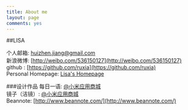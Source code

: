 ```yaml
---
title: About me
layout: page
comments: yes
---
```

  
##LISA    

个人邮箱: huizhen.jiang@gmail.com      
新浪微博: [http://weibo.com/536150127](http://weibo.com/536150127)      
github : [https://github.com/ruxia](https://github.com/ruxia)   
Personal Homepage: [Lisa's Homepage](http://dutphonelab.org/jianghuizhen/)

###设计作品
每日一语: [@小米应用商城](http://app.mi.com/detail/61735)  
镜子（洁镜）: [@小米应用商城](http://app.mi.com/detail/82085)  
Beannote: [http://www.beannote.com/](http://www.beannote.com/)  
